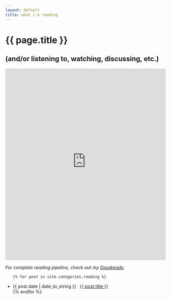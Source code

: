 ```yaml
---
layout: default
title: what i'm reading
---
```

# {{ page.title }}
## (and/or listening to, watching, discussing, etc.)

<iframe src="https://sulfuric-kumquat-542.notion.site/ebd/88ee1ff2388a42238e7c1033c8ab6385?v=1994e315375380378786000c1b53bfda" width="100%" height="600" frameborder="0" allowfullscreen></iframe>


_For complete reading pipeline, check out my [Goodreads](https://www.goodreads.com/user/show/31600461-maya-sheth)._

<ul class="posts">
	
	{% for post in site.categories.reading %}
 <li><span>{{ post.date | date_to_string }}</span> &nbsp; <a href="{{ post.url }}">{{ post.title }}</a></li>
{% endfor %}
</ul>
